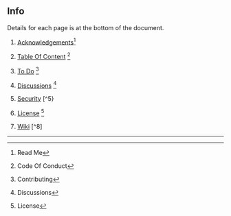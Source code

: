 ## Info

Details for each page is at the bottom of the document.

1. [Acknowledgements](/docs/Additional/Acknowledgements.md)[^1]

2. [Table Of Content](/docs/Additional/TableOfContent.md) [^2]
 
3. [To Do](/docs/Additional/to-do.md) [^3]

4. [Discussions]() [^4]

5. [Security](/docs/.md) [^5}

6. [License](License) [^6]

7. [Wiki]() [^8]

***

[^1]: Read Me

[^2]: Code Of Conduct

[^3]: Contributing

[^4]: Discussions

[^6]: License

[^7]: Wiki